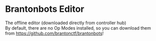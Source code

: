 # Brantonbots Editor
The offline editor (downloaded directly from controller hub)  
By default, there are no Op Modes installed, so you can download them from https://github.com/brantonctf/brantonbots!
